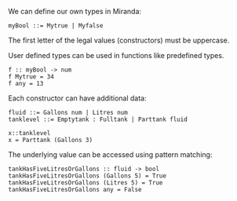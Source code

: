 
We can define our own types in Miranda:

```miranda
myBool ::= Mytrue | Myfalse
```

The first letter of the legal values (constructors) must be uppercase.

User defined types can be used in functions like predefined types. 

```miranda
f :: myBool -> num
f Mytrue = 34
f any = 13
```

Each constructor can have additional data:

```
fluid ::= Gallons num | Litres num
tanklevel ::= Emptytank : Fulltank | Parttank fluid

x::tanklevel
x = Parttank (Gallons 3)
```

The underlying value can be accessed using pattern matching:

```
tankHasFiveLitresOrGallons :: fluid -> bool
tankHasFiveLitresOrGallons (Gallons 5) = True
tankHasFiveLitresOrGallons (Litres 5) = True
tankHasFiveLitresOrGallons any = False
```

